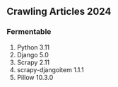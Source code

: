 ## Crawling Articles 2024

### Fermentable

1. Python 3.11
2. Django 5.0
3. Scrapy 2.11
4. scrapy-djangoitem 1.1.1
5. Pillow 10.3.0